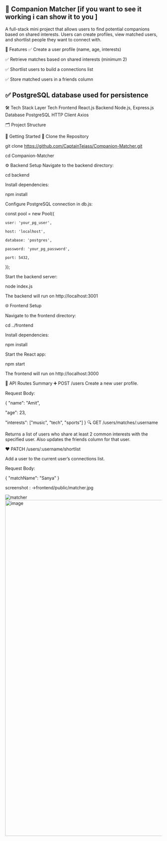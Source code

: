## 👥 Companion Matcher [if you want to see it working i can show it to you ] ##

A full-stack mini project that allows users to find potential companions based on shared interests. Users can create profiles, view matched users, and shortlist people they want to connect with.

📌 Features
✅ Create a user profile (name, age, interests)

✅ Retrieve matches based on shared interests (minimum 2)

✅ Shortlist users to build a connections list

✅ Store matched users in a friends column

✅ PostgreSQL database used for persistence
---

🛠 Tech Stack
Layer	Tech
Frontend	React.js
Backend	Node.js, Express.js
Database	PostgreSQL
HTTP Client	Axios

🗂️ Project Structure



🚀 Getting Started
📁 Clone the Repository

git clone https://github.com/CaptainTejass/Companion-Matcher.git

cd Companion-Matcher

⚙️ Backend Setup
Navigate to the backend directory:


cd backend

Install dependencies:


npm install

Configure PostgreSQL connection in db.js:


const pool = new Pool({

    user: 'your_pg_user',
  
    host: 'localhost',
  
    database: 'postgres',
  
    password: 'your_pg_password',
  
    port: 5432,
});

Start the backend server:


node index.js

The backend will run on http://localhost:3001

🌐 Frontend Setup

Navigate to the frontend directory:


cd ../frontend

Install dependencies:


npm install

Start the React app:

npm start

The frontend will run on http://localhost:3000

🧪 API Routes Summary
➕ POST /users
Create a new user profile.

Request Body:


{
   "name": "Amit",
  
   "age": 23,
  
   "interests": ["music", "tech", "sports"]
}
🔍 GET /users/matches/:username

Returns a list of users who share at least 2 common interests with the specified user. Also updates the friends column for that user.

❤️ PATCH /users/:username/shortlist

Add a user to the current user’s connections list.

Request Body:

{
  "matchName": "Sanya"
}

screenshot : 
->frontend/public/matcher.jpg

![matcher](https://github.com/user-attachments/assets/fcad2644-2c39-4431-b066-04b3c087b061)
<img width="1919" height="1078" alt="image" src="https://github.com/user-attachments/assets/9a599678-33ec-448c-a094-55ae3c71274e" />



